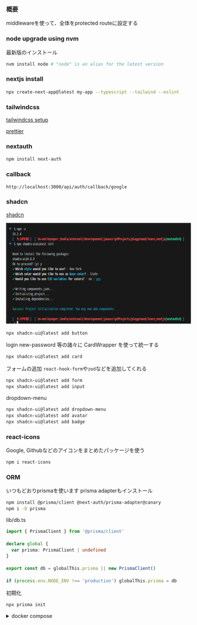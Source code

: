 ### 概要

middlewareを使って、全体をprotected routeに設定する

### node upgrade using nvm

最新版のインストール

```sh
nvm install node # "node" is an alias for the latest version
```

### nextjs install

```sh
npx create-next-app@latest my-app --typescript --tailwind --eslint
```

### tailwindcss

[tailwindcss setup](https://tailwindcss.com/docs/guides/nextjs)

[prettier](https://tailwindcss.com/blog/automatic-class-sorting-with-prettier)

### nextauth

```sh
npm install next-auth
```

### callback

```
http://localhost:3000/api/auth/callback/google
```

### shadcn

[shadcn](https://ui.shadcn.com/docs/installation/next)

![Alt text](./images/shadcn.png)

```sh
npx shadcn-ui@latest add button
```

login new-password 等の諸々に CardWrapper を使って統一する

```sh
npx shadcn-ui@latest add card
```

フォームの追加
`react-hook-form`や`zod`などを追加してくれる

```sh
npx shadcn-ui@latest add form
npx shadcn-ui@latest add input
```

dropdown-menu

```sh
npx shadcn-ui@latest add dropdown-menu
npx shadcn-ui@latest add avatar
npx shadcn-ui@latest add badge
```

### react-icons

Google, Githubなどのアイコンをまとめたパッケージを使う

```sh
npm i react-icons
```

### ORM

いつもどおりprismaを使います
prisma adapterもインストール

```sh
npm install @prisma/client @next-auth/prisma-adapter@canary
npm i -D prisma
```

lib/db.ts

```ts
import { PrismaClient } from '@prisma/client'

declare global {
  var prisma: PrismaClient | undefined
}

export const db = globalThis.prisma || new PrismaClient()

if (process.env.NODE_ENV !== 'production') globalThis.prisma = db
```

初期化

```sh
npx prisma init
```

<details><summary>docker compose</summary>

```yaml
version: '3'

services:
  db:
    image: mysql:latest
    container_name: mydb
    environment:
      MYSQL_ROOT_PASSWORD: password
      MYSQL_USER: myuser
      MYSQL_PASSWORD: password
      MYSQL_DATABASE: mydb
      TZ: 'Asia/Tokyo'
    ports:
      - '3006:3306'
    networks:
      - my-network
    volumes:
      - mysql-nextjs:/var/lib/mysql

  phpmyadmin:
    image: phpmyadmin/phpmyadmin
    container_name: phpmyadmin
    depends_on:
      - db
    environment:
      - PMA_ARBITRARY=1
      - PMA_HOST=db
      - PMA_USER=myuser
      - PMA_PASSWORD=password
    ports:
      - '8081:80'
    restart: always
    networks:
      - my-network

volumes:
  mysql-nextjs:

networks:
  my-network:
```

.envに記載する接続文字列

```sh
DATABASE_URL="mysql://myuser:password@localhost:3006/mydb"
```

<details>

下記のように設定して、

```prisma
generator client {
  provider = "prisma-client-js"
}

datasource db {
  provider = "mysql"
  url      = env("DATABASE_URL")
}

model User {
  is String @id @default(cuid())
  name String
}
```

以上の設定が完了したら下記のコマンドを実行すると、
lib/db.tsで定義したdbが使えるようになる

```sh
npx prisma generate
```

試しに下記のようにlayout.tsxとかで書いてみればきちんと補完が機能するはず

```tsx
import { db } from "@/lib/db";
const user = db.user.
```

次にDBへschema.prismaで定義したものを反映させる

```sh
npx prisma db push
```

### auth.config.ts

[Edge compatibility](https://authjs.dev/guides/upgrade-to-v5?authentication-method=middleware#edge-compatibility)
